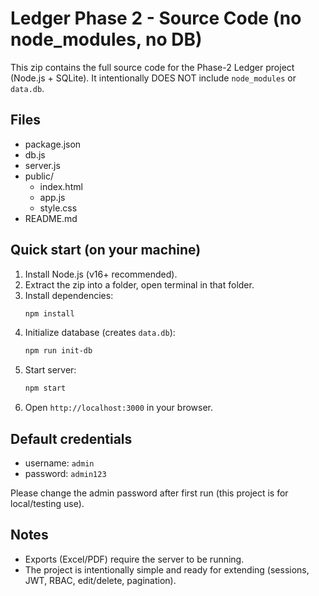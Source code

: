# Ledger Phase 2 - Source Code (no node_modules, no DB)

This zip contains the full source code for the Phase-2 Ledger project (Node.js + SQLite).
It intentionally DOES NOT include `node_modules` or `data.db`.

## Files
- package.json
- db.js
- server.js
- public/
  - index.html
  - app.js
  - style.css
- README.md

## Quick start (on your machine)
1. Install Node.js (v16+ recommended).
2. Extract the zip into a folder, open terminal in that folder.
3. Install dependencies:
   ```bash
   npm install
   ```
4. Initialize database (creates `data.db`):
   ```bash
   npm run init-db
   ```
5. Start server:
   ```bash
   npm start
   ```
6. Open `http://localhost:3000` in your browser.

## Default credentials
- username: `admin`
- password: `admin123`

Please change the admin password after first run (this project is for local/testing use).

## Notes
- Exports (Excel/PDF) require the server to be running.
- The project is intentionally simple and ready for extending (sessions, JWT, RBAC, edit/delete, pagination).
